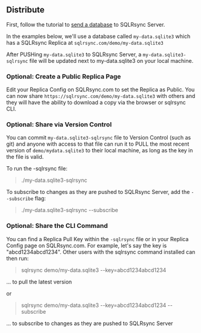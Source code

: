 ## Distribute

First, follow the tutorial to [send a database](/use-cases/backup) to SQLRsync Server.

In the examples below, we'll use a database called `my-data.sqlite3` which has a SQLRsync Replica at `sqlrsync.com/demo/my-data.sqlite3`

After PUSHing `my-data.sqlite3` to SQLRsync Server, a `my-data.sqlite3-sqlrsync` file will be updated next to my-data.sqlite3 on your local machine.

### Optional: Create a Public Replica Page

Edit your Replica Config on SQLRsync.com to set the Replica as Public. You can now share `https://sqlrsync.com/demo/my-data.sqlite3` with others and they will have the ability to download a copy via the browser or sqlrsync CLI.

### Optional: Share via Version Control

You can commit `my-data.sqlite3-sqlrsync` file to Version Control (such as git) and anyone with access to that file can run it to PULL the most recent version of `demo/mydata.sqlite3` to their local machine, as long as the key in the file is valid.

To run the -sqlrsync file:

> ./my-data.sqlite3-sqlrsync

To subscribe to changes as they are pushed to SQLRsync Server, add the `--subscribe` flag:

> ./my-data.sqlite3-sqlrsync --subscribe

### Optional: Share the CLI Command

You can find a Replica Pull Key within the `-sqlrsync` file or in your Replica Config page on SQLRsync.com. For example, let's say the key is "abcd1234abcd1234". Other users with the sqlrsync command installed can then run:

> sqlrsync demo/my-data.sqlite3 --key=abcd1234abcd1234

... to pull the latest version

or

> sqlrsync demo/my-data.sqlite3 --key=abcd1234abcd1234 --subscribe

... to subscribe to changes as they are pushed to SQLRsync Server

